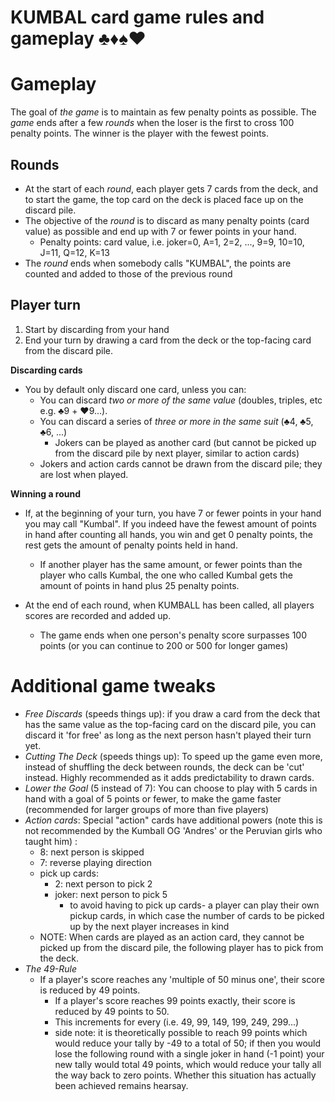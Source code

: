 # KUMBAL card game rules and gameplay ♣️♦️♠️♥️

# Gameplay
The goal of _the game_ is to maintain as few penalty points as possible. The _game_ ends after a few _rounds_ when the loser is the first to cross 100 penalty points. The winner is the player with the fewest points.

## Rounds
* At the start of each _round_, each player gets 7 cards from the deck, and to start the game, the top card on the deck is placed face up on the discard pile.
* The objective of the _round_ is to discard as many penalty points (card value) as possible and end up with 7 or fewer points in your hand.
    * Penalty points: card value, i.e. joker=0, A=1, 2=2, ..., 9=9, 10=10, J=11, Q=12, K=13
* The _round_ ends when somebody calls "KUMBAL", the points are counted and added to those of the previous round

## Player turn
1. Start by discarding from your hand
2. End your turn by drawing a card from the deck or the top-facing card from the discard pile.

**Discarding cards**
* You by default only discard one card, unless you can:
  * You can discard _two or more of the same value_ (doubles, triples, etc e.g. ♣️9 + ♥️9...).
  * You can discard a series of _three or more in the same suit_ (♣️4, ♣️5, ♣️6, ...)
     * Jokers can be played as another card (but cannot be picked up from the discard pile by next player, similar to action cards)
  * Jokers and action cards cannot be drawn from the discard pile; they are lost when played.


**Winning a round** 
* If,  at the beginning of your turn,  you have 7 or fewer points in your hand you may call "Kumbal". If you indeed have the fewest amount of points in hand after counting all hands, you win and get 0 penalty points, the rest gets the amount of penalty points held in hand. 
    * If another player has the same amount, or fewer points than the player who calls Kumbal, the one who called Kumbal gets the amount of points in hand plus 25 penalty points. 

* At the end of each round, when KUMBALL has been called, all players scores are recorded and added up.
    * The game ends when one person's penalty score surpasses 100 points (or you can continue to 200 or 500 for longer games)

# Additional game tweaks
*  _Free Discards_ (speeds things up): if you draw a card from the deck that has the same value as the top-facing card on the discard pile, you can discard it 'for free' as long as the next person hasn't played their turn yet.
* _Cutting The Deck_ (speeds things up): To speed up the game even more, instead of shuffling the deck between rounds, the deck can be 'cut' instead. Highly recommended as it adds predictability to drawn cards.
* _Lower the Goal_ (5 instead of 7): You can choose to play with 5 cards in hand with a goal of 5 points or fewer, to make the game faster (recommended for larger groups of more than five players)
* _Action cards_: Special "action" cards have additional powers (note this is not recommended by the Kumball OG 'Andres' or the Peruvian girls who taught him) : 
   * 8: next person is skipped
   * 7: reverse playing direction
   * pick up cards:
      * 2: next person to pick 2
      * joker: next person to pick 5
         * to avoid having to pick up cards- a player can play their own pickup cards, in which case the number of cards to be picked up by the next player increases in kind
   * NOTE: When cards are played as an action card, they cannot be picked up from the discard pile, the following player has to pick from the deck.
* _The 49-Rule_
   * If a player's score reaches any 'multiple of 50 minus one', their score is reduced by 49 points.
      * If a player's score reaches 99 points exactly, their score is reduced by 49 points to 50.
      * This increments for every  (i.e. 49, 99, 149, 199, 249, 299...) 
      * side note: it is theoretically possible to reach 99 points which would reduce your tally by -49 to a total of 50; if then you would lose the following round with a single joker in hand (-1 point) your new tally would total 49 points, which would reduce your tally all the way back to zero points. Whether this situation has actually been achieved remains hearsay.
